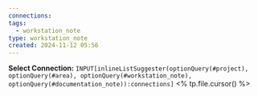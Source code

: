 ```yaml
---
connections:
tags:
  - workstation_note
type: workstation_note
created: 2024-11-12 05:56
---
```

**Select Connection:** `INPUT[inlineListSuggester(optionQuery(#project), optionQuery(#area), optionQuery(#workstation_note), optionQuery(#documentation_note)):connections]`
<% tp.file.cursor() %>
